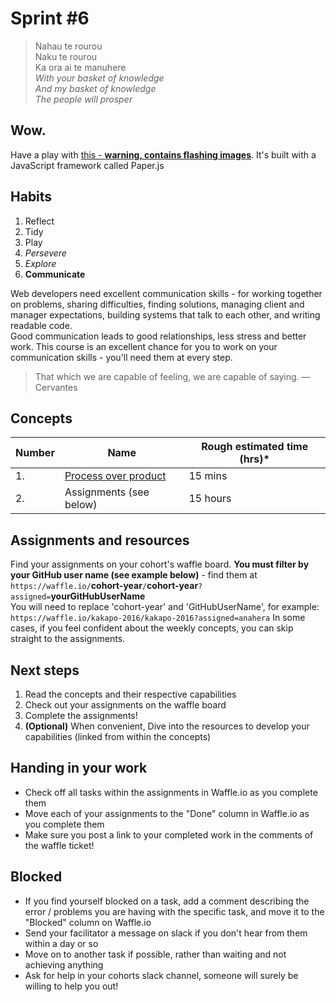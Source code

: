 # Sprint #6

> Nahau te rourou<br>
> Naku te rourou<br>
> Ka ora ai te manuhere<br>
> *With your basket of knowledge*<br>
> *And my basket of knowledge*<br>
> *The people will prosper*<br>
>

## Wow.
Have a play with [this - **warning, contains flashing images**](http://www.staggeringbeauty.com/). It's built with a JavaScript framework called Paper.js

## Habits  
<!-- learn > develop > practice -->
1. Reflect
2. Tidy
3. Play
5. *Persevere*
6. *Explore*
6. **Communicate**

Web developers need excellent communication skills - for working together on problems, sharing difficulties, finding solutions, managing client and manager expectations, building systems that talk to each other, and writing readable code.  
Good communication leads to good relationships, less stress and better work. This course is an excellent chance for you to work on your communication skills - you'll need them at every step.

>That which we are capable of feeling, we are capable of saying. — Cervantes

## Concepts

Number | Name | Rough estimated time (hrs)*
--------|-------------------|----------
1. | [Process over product](https://github.com/dev-academy-programme/curriculum/tree/master/concepts/process-over-product) | 15 mins
2. | Assignments (see below) | 15 hours


## Assignments and resources
Find your assignments on your cohort's waffle board. **You must filter by your GitHub user name (see example below)** - find them at<br> `https://waffle.io/`**cohort-year**`/`**cohort-year**`?assigned=`**yourGitHubUserName**
<br>
You will need to replace 'cohort-year' and 'GitHubUserName', for example:<br> `https://waffle.io/kakapo-2016/kakapo-2016?assigned=anahera`
In some cases, if you feel confident about the weekly concepts, you can skip straight to the assignments.

## Next steps
1. Read the concepts and their respective capabilities
2. Check out your assignments on the waffle board
3. Complete the assignments!
4. **(Optional)** When convenient, Dive into the resources to develop your capabilities (linked from within the concepts)

## Handing in your work
- Check off all tasks within the assignments in Waffle.io as you complete them
- Move each of your assignments to the "Done" column in Waffle.io as you complete them
- Make sure you post a link to your completed work in the comments of the waffle ticket!

## Blocked
- If you find yourself blocked on a task, add a comment describing the error / problems you are having with the specific task, and move it to the "Blocked" column on Waffle.io
- Send your facilitator a message on slack if you don't hear from them within a day or so
- Move on to another task if possible, rather than waiting and not achieving anything
- Ask for help in your cohorts slack channel, someone will surely be willing to help you out!
